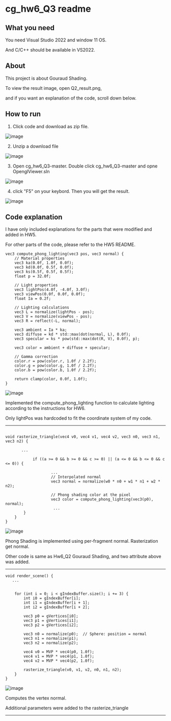 # cg_hw6_Q3 readme

## What you need
You need Visual Studio 2022 and window 11 OS.

And C/C++ should be available in VS2022.

## About
This project is about Gouraud Shading.

To view the result image, open Q2_result.png, 

and if you want an explanation of the code, scroll down below.

## How to run

1. Click code and download as zip file.
   
![image](https://github.com/user-attachments/assets/7afcd647-0e1a-4451-a316-2d0ec97c7674)



2. Unzip a download file

![image](https://github.com/user-attachments/assets/0abd2e1f-fbc0-4bbe-9e34-6639cf18e3cd)



3. Open cg_hw6_Q3-master. Double click cg_hw6_Q3-master and opne OpenglViewer.sln

![image](https://github.com/user-attachments/assets/8fb753d6-e097-4155-a83e-b58d85e332a1)




4. click "F5" on your keybord. Then you will get the result.

![image](https://github.com/user-attachments/assets/b1c9efa8-7538-4a84-a34a-dea56acdb5bf)



## Code explanation

I have only included explanations for the parts that were modified and added in HW5.

For other parts of the code, please refer to the HW5 README.

```
vec3 compute_phong_lighting(vec3 pos, vec3 normal) {
    // Material properties
    vec3 ka(0.0f, 1.0f, 0.0f);
    vec3 kd(0.0f, 0.5f, 0.0f);
    vec3 ks(0.5f, 0.5f, 0.5f);
    float p = 32.0f;

    // Light properties
    vec3 lightPos(4.0f, -4.0f, 3.0f);
    vec3 viewPos(0.0f, 0.0f, 0.0f);
    float Ia = 0.2f;

    // Lighting calculations
    vec3 L = normalize(lightPos - pos);
    vec3 V = normalize(viewPos - pos);
    vec3 R = reflect(-L, normal);

    vec3 ambient = Ia * ka;
    vec3 diffuse = kd * std::max(dot(normal, L), 0.0f);
    vec3 specular = ks * pow(std::max(dot(R, V), 0.0f), p);

    vec3 color = ambient + diffuse + specular;

    // Gamma correction
    color.r = pow(color.r, 1.0f / 2.2f);
    color.g = pow(color.g, 1.0f / 2.2f);
    color.b = pow(color.b, 1.0f / 2.2f);

    return clamp(color, 0.0f, 1.0f);
}
```
![image](https://github.com/user-attachments/assets/f4858440-856e-4c25-8725-80eb9d1d917e)

Implemented the compute_phong_lighting function to calculate lighting according to the instructions for HW6.

Only lightPos was hardcoded to fit the coordinate system of my code.

-------------


```

void rasterize_triangle(vec4 v0, vec4 v1, vec4 v2, vec3 n0, vec3 n1, vec3 n2) {

       ...

            if ((a >= 0 && b >= 0 && c >= 0) || (a <= 0 && b <= 0 && c <= 0)) {

                    ...
                    // Interpolated normal
                    vec3 normal = normalize(w0 * n0 + w1 * n1 + w2 * n2);

                    // Phong shading color at the pixel
                    vec3 color = compute_phong_lighting(vec3(p0), normal);                
                     ...
        }
    }
}

```
![image](https://github.com/user-attachments/assets/03b16ff6-e208-4aea-b7e0-f769dfaa79d8)


Phong Shading is implemented using per-fragment normal. Rasterization get normal.

Other code is same as Hw6_Q2 Gouraud Shading, and two attribute above was added.

-----------
```
void render_scene() {
   ...

    
    for (int i = 0; i < gIndexBuffer.size(); i += 3) {
        int i0 = gIndexBuffer[i];
        int i1 = gIndexBuffer[i + 1];
        int i2 = gIndexBuffer[i + 2];

        vec3 p0 = gVertices[i0];
        vec3 p1 = gVertices[i1];
        vec3 p2 = gVertices[i2];

        vec3 n0 = normalize(p0);  // Sphere: position = normal
        vec3 n1 = normalize(p1);
        vec3 n2 = normalize(p2);

        vec4 v0 = MVP * vec4(p0, 1.0f);
        vec4 v1 = MVP * vec4(p1, 1.0f);
        vec4 v2 = MVP * vec4(p2, 1.0f);

        rasterize_triangle(v0, v1, v2, n0, n1, n2);
    }
}
```
![image](https://github.com/user-attachments/assets/3736402d-f590-4563-8fd4-590e9d33f592)

Computes the vertex normal.

Additional parameters were added to the rasterize_triangle

--------------
